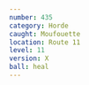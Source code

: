 ```yaml
---
number: 435
category: Horde
caught: Moufouette
location: Route 11
level: 11
version: X
ball: heal
---
```

